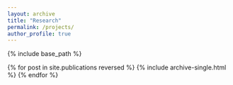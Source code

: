 ```yaml
---
layout: archive
title: "Research"
permalink: /projects/
author_profile: true
---
```



<style>
a:link {
  text-decoration: none;
}
</style>

{% include base_path %}

{% for post in site.publications reversed %}
  {% include archive-single.html %}
{% endfor %}
